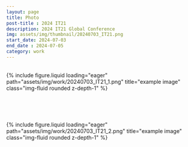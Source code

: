 ```yaml
---
layout: page
title: Photo
post-title : 2024 IT21 
description: 2024 IT21 Global Conference
img: assets/img/thumbnail/20240703_IT21.png
start_date: 2024-07-03
end_date : 2024-07-05
category: work
---
```



<br>
<div class="row">
    <div class="col-sm mt-3 mt-md-0">
        {% include figure.liquid loading="eager" path="assets/img/work/20240703_IT21_1.png" title="example image" class="img-fluid rounded z-depth-1" %}
    </div>
</div>

<br><br><br>

<div class="row">
    <div class="col-sm mt-3 mt-md-0">
        {% include figure.liquid loading="eager" path="assets/img/work/20240703_IT21_2.png" title="example image" class="img-fluid rounded z-depth-1" %}
    </div>
</div>

